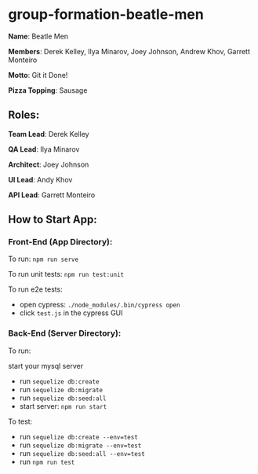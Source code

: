# group-formation-beatle-men
**Name**: Beatle Men

**Members**: Derek Kelley, Ilya Minarov, Joey Johnson, Andrew Khov, Garrett Monteiro

**Motto**: Git it Done!

**Pizza Topping**: Sausage

## Roles: 

**Team Lead**: Derek Kelley

**QA Lead**: Ilya Minarov

**Architect**: Joey Johnson

**UI Lead**: Andy Khov

**API Lead**: Garrett Monteiro

## How to Start App:
### Front-End (App Directory):
To run: `npm run serve`

To run unit tests: `npm run test:unit`

To run e2e tests:
 - open cypress: `./node_modules/.bin/cypress open`
 - click `test.js` in the cypress GUI
### Back-End (Server Directory):
To run:

start your mysql server
 - run `sequelize db:create`
 - run `sequelize db:migrate`
 - run `sequelize db:seed:all`
 - start server: `npm run start`

To test:
 - run `sequelize db:create --env=test`
 - run `sequelize db:migrate --env=test`
 - run `sequelize db:seed:all --env=test`
 - run `npm run test`

